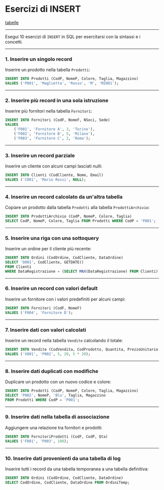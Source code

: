 # Esercizi di INSERT

[tabelle](../testo/ese_10_tabelle_esercizi.md)

---

Esegui 10 esercizi di `INSERT` in SQL per esercitarsi con la sintassi e i concetti. 

---

### **1. Inserire un singolo record**
Inserire un prodotto nella tabella `Prodotti`:
```sql
INSERT INTO Prodotti (CodP, NomeP, Colore, Taglia, Magazzino)
VALUES ('P001', 'Maglietta', 'Rosso', 'M', 'MZ001');
```

---

### **2. Inserire più record in una sola istruzione**
Inserire più fornitori nella tabella `Fornitori`:
```sql
INSERT INTO Fornitori (CodF, NomeF, NSoci, Sede)
VALUES 
    ('F001', 'Fornitore A', 3, 'Torino'),
    ('F002', 'Fornitore B', 5, 'Milano'),
    ('F003', 'Fornitore C', 2, 'Roma');
```

---

### **3. Inserire un record parziale**
Inserire un cliente con alcuni campi lasciati nulli:
```sql
INSERT INTO Clienti (CodCliente, Nome, Email)
VALUES ('C001', 'Mario Rossi', NULL);
```

---

### **4. Inserire un record calcolato da un'altra tabella**
Copiare un prodotto dalla tabella `Prodotti` alla tabella `ProdottiArchivio`:
```sql
INSERT INTO ProdottiArchivio (CodP, NomeP, Colore, Taglia)
SELECT CodP, NomeP, Colore, Taglia FROM Prodotti WHERE CodP = 'P001';
```

---

### **5. Inserire una riga con una sottoquery**
Inserire un ordine per il cliente più recente:
```sql
INSERT INTO Ordini (CodOrdine, CodCliente, DataOrdine)
SELECT 'O001', CodCliente, GETDATE()
FROM Clienti
WHERE DataRegistrazione = (SELECT MAX(DataRegistrazione) FROM Clienti);
```

---

### **6. Inserire un record con valori default**
Inserire un fornitore con i valori predefiniti per alcuni campi:
```sql
INSERT INTO Fornitori (CodF, NomeF)
VALUES ('F004', 'Fornitore D');
```

---

### **7. Inserire dati con valori calcolati**
Inserire un record nella tabella `Vendite` calcolando il totale:
```sql
INSERT INTO Vendite (CodVendita, CodProdotto, Quantita, PrezzoUnitario, Totale)
VALUES ('V001', 'P002', 5, 20, 5 * 20);
```

---

### **8. Inserire dati duplicati con modifiche**
Duplicare un prodotto con un nuovo codice e colore:
```sql
INSERT INTO Prodotti (CodP, NomeP, Colore, Taglia, Magazzino)
SELECT 'P002', NomeP, 'Blu', Taglia, Magazzino
FROM Prodotti WHERE CodP = 'P001';
```

---

### **9. Inserire dati nella tabella di associazione**
Aggiungere una relazione tra fornitori e prodotti:
```sql
INSERT INTO FornitoriProdotti (CodF, CodP, Qta)
VALUES ('F001', 'P003', 100);
```

---

### **10. Inserire dati provenienti da una tabella di log**
Inserire tutti i record da una tabella temporanea a una tabella definitiva:
```sql
INSERT INTO Ordini (CodOrdine, CodCliente, DataOrdine)
SELECT CodOrdine, CodCliente, DataOrdine FROM OrdiniTemp;
```

